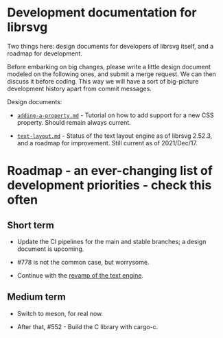 # Development documentation for librsvg

Two things here: design documents for developers of librsvg itself,
and a roadmap for development.

Before embarking on big changes, please write a little design document
modeled on the following ones, and submit a merge request.  We can
then discuss it before coding.  This way we will have a sort of
big-picture development history apart from commit messages.

Design documents:

* [`adding-a-property.md`](adding-a-property.md) - Tutorial on how to
  add support for a new CSS property.  Should remain always current.
  
* [`text-layout.md`](text-layout.md) - Status of the text layout
  engine as of librsvg 2.52.3, and a roadmap for improvement.  Still
  current as of 2021/Dec/17.

# Roadmap - an ever-changing list of development priorities - check this often

## Short term

* Update the CI pipelines for the main and stable branches; a design document is upcoming.

* #778 is not the common case, but worrysome.

* Continue with the [revamp of the text engine](text-layout.md).

## Medium term

* Switch to meson, for real now.

* After that, #552 - Build the C library with cargo-c.
